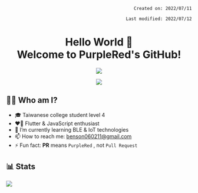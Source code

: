 <p align="right"><code>Created on: 2022/07/11</code></p>
<p align="right"><code>Last modified: 2022/07/12</code></p>

<h1 align="center">
  Hello World 👋<br>
  Welcome to PurpleRed's GitHub!
</h1>

<p align="center"><img src="https://komarev.com/ghpvc/?username=PurpleRed0602&label=You+are+Visitor+No.&color=blueviolet"></p>

<p align="center"><img src="https://i.imgur.com/PCJnYSg.gif"></p>

<h2>🙋‍♂️ Who am I?</h2>

- 🎓 Taiwanese college student level 4
- ❤️‍🔥 Flutter & JavaScript enthusiast
- 🌱 I’m currently learning BLE & IoT technologies
- 📫 How to reach me: benson060211@gmail.com
- ⚡ Fun fact: **PR** means `PurpleRed` , not `Pull Request`

<h2>📊 Stats</h2>
<p align="left"><img src="https://github-readme-stats.vercel.app/api/top-langs/?username=PurpleRed0602&layout=compact&hide=makefile,php"></p>


<!--
**PurpleRed0602/PurpleRed0602** is a ✨ _special_ ✨ repository because its `README.md` (this file) appears on your GitHub profile.

Here are some ideas to get you started:

- 🔭 I’m currently working on ...
- 🌱 I’m currently learning ...
- 👯 I’m looking to collaborate on ...
- 🤔 I’m looking for help with ...
- 💬 Ask me about ...
- 📫 How to reach me: ...
- 😄 Pronouns: ...
- ⚡ Fun fact: ...
-->
